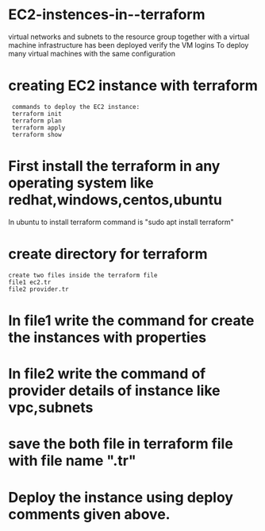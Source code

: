 # EC2-instences-in--terraform
virtual networks and subnets to the resource group together with a virtual machine infrastructure has been deployed verify the VM logins To deploy many virtual machines with the same configuration

# creating EC2 instance with terraform
     commands to deploy the EC2 instance:
     terraform init 
     terraform plan 
     terraform apply 
     terraform show 

# First install the terraform in any operating system like redhat,windows,centos,ubuntu
 In ubuntu to install terraform command is "sudo apt install terraform"

# create directory for terraform
    create two files inside the terraform file
    file1 ec2.tr
    file2 provider.tr

# In file1 write the command for create the instances with properties

# In file2 write the command of provider details of instance like vpc,subnets

# save the both file in terraform file with file name ".tr"

# Deploy the instance using deploy comments given above.

